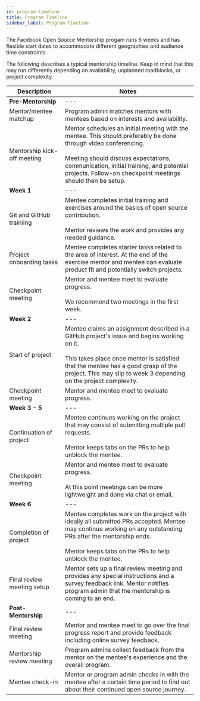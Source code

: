 ```yaml
---
id: program-timeline
title: Program Timeline
sidebar_label: Program Timeline
---
```


The Facebook Open Source Mentorship progam runs 6 weeks and has flexible start dates to accommodate different geographies and audience time constraints.

The following describes a typical mentorship timeline. Keep in mind that this may run differently depending on availability, unplanned roadblocks, or project complexity. 

| Description  | Notes  |
|---|---|
| **Pre-Mentorship**  |---|
| Mentor/mentee matchup | Program admin matches mentors with mentees based on interests and availability.|
| Mentorship kick-off meeting | Mentor schedules an initial meeting with the mentee. This should preferably be done through video conferencing.<br/><br/>Meeting should discuss expectations, communication, initial training, and potential projects. Follow-on checkpoint meetings should then be setup.|
| **Week 1**  |---|
| Git and GitHub trainiing | Mentee completes initial training and exercises around the basics of open source contribution.<br/><br/>Mentor reviews the work and provides any needed guidance.|
| Project onboarding tasks  | Mentee completes starter tasks related to the area of interest. At the end of the exercise mentor and mentee can evaluate product fit and potentially switch projects. |
| Checkpoint meeting  | Mentor and mentee meet to evaluate progress.<br/><br/>We recommend two meetings in the first week. |
| **Week 2**  |---|
| Start of project | Mentee claims an assignment described in a GitHub project's issue and begins working on it.<br/><br/>This takes place once mentor is satisfied that the mentee has a good grasp of the project. This may slip to week 3 depending on the project complexity. |
| Checkpoint meeting  | Mentor and mentee meet to evaluate progress. |
| **Week 3 - 5**  |---|
| Continuation of project | Mentee continues working on the project that may consist of submitting multiple pull requests.<br/><br/>Mentor keeps tabs on the PRs to help unblock the mentee. |
| Checkpoint meeting  | Mentor and mentee meet to evaluate progress.<br/><br/>At this point meetings can be more lightweight and done via chat or email. |
| **Week 6**  |---|
| Completion of project | Mentee completes work on the project with ideally all submitted PRs accepted. Mentee may continue working on any outstanding PRs after the mentorship ends.<br/><br/>Mentor keeps tabs on the PRs to help unblock the mentee. |
| Final review meeting setup  | Mentor sets up a final review meeting and provides any special instructions and a survey feedback link. Mentor notifies program admin that the mentorship is coming to an end. |
| **Post-Mentorship**  |---|
| Final review meeting  | Mentor and mentee meet to go over the final progress report and provide feedback including online survey feedback.  |
| Mentorship review meeting  | Program admins collect feedback from the mentor on the mentee's experience and the overall program.  |
| Mentee check-in  | Mentor or program admin checks in with the mentee after a certain time period to find out about their continued open source journey. |


